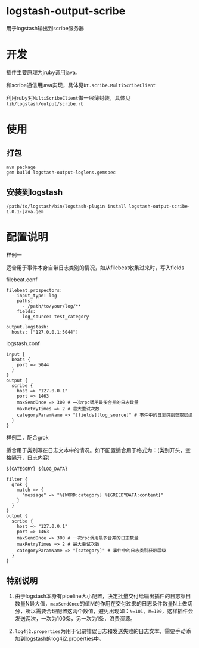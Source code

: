 # logstash-output-scribe

用于logstash输出到scribe服务器

# 开发

插件主要原理为jruby调用java。

和scribe通信用java实现，具体见`bt.scribe.MultiScribeClient`

利用ruby对`MultiScribeClient`做一层薄封装，具体见`lib/logstash/output/scribe.rb`

# 使用

## 打包

```
mvn package
gem build logstash-output-loglens.gemspec
```

## 安装到logstash

```
/path/to/logstash/bin/logstash-plugin install logstash-output-scribe-1.0.1-java.gem
```

# 配置说明

样例一

适合用于事件本身自带日志类别的情况，如从filebeat收集过来时，写入fields

filebeat.conf
```
filebeat.prospectors:
  - input_type: log
    paths:
      - /path/to/your/log/**
    fields:
      log_source: test_category

output.logstash:
  hosts: ["127.0.0.1:5044"]
```

logstash.conf
```
input {
  beats {
    port => 5044
  }
}
output {
  scribe {
    host => "127.0.0.1"
    port => 1463
    maxSendOnce => 300 # 一次rpc调用最多合并的日志数量
    maxRetryTimes => 2 # 最大重试次数
    categoryParamName => "[fields][log_source]" # 事件中的日志类别获取层级
  }
}
```

样例二，配合grok

适合用于类别写在日志文本中的情况。如下配置适合用于格式为：(类别开头，空格隔开，日志内容)

`${CATEGORY} ${LOG_DATA}`

```
filter {
  grok {
    match => {
      "message" => "%{WORD:category} %{GREEDYDATA:content}"
    }
  }
}
output {
  scribe {
    host => "127.0.0.1"
    port => 1463
    maxSendOnce => 300 # 一次rpc调用最多合并的日志数量
    maxRetryTimes => 2 # 最大重试次数
    categoryParamName => "[category]" # 事件中的日志类别获取层级
  }
}
```

## 特别说明

1. 由于logstash本身有pipeline大小配置，决定批量交付给输出插件的日志条目数量N最大值，`maxSendOnce`的值M的作用在交付过来的日志条件数量N上做切分，所以需要合理配置这两个数值，避免出现如：`N=101, M=100`，这样插件会发送两次，一次为100条，另一次为1条，浪费资源。

2. `log4j2.properties`为用于记录错误日志和发送失败的日志文本，需要手动添加到logstash的log4j2.properties中。